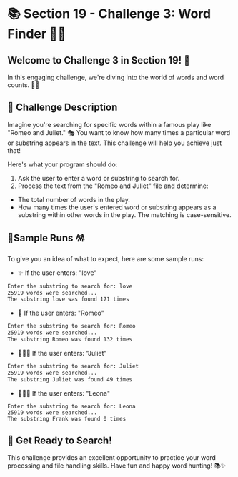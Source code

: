 # 📚 Section 19 - Challenge 3: Word Finder 🕵️‍♀️
## Welcome to Challenge 3 in Section 19! 🌼

In this engaging challenge, we're diving into the world of words and word counts. 📖🔮

## 🎀 Challenge Description
Imagine you're searching for specific words within a famous play like "Romeo and Juliet." 🎭 You want to know how many times a particular word or substring appears in the text. This challenge will help you achieve just that!

Here's what your program should do:

1. Ask the user to enter a word or substring to search for.
2. Process the text from the "Romeo and Juliet" file and determine:

* The total number of words in the play.
* How many times the user's entered word or substring appears as a substring within other words in the play. The matching is case-sensitive.


## 🎊Sample Runs 🪅
To give you an idea of what to expect, here are some sample runs:

- ✨ If the user enters: "love"

```bash
Enter the substring to search for: love
25919 words were searched...
The substring love was found 171 times
```


- 🎈 If the user enters: "Romeo"


```bash
Enter the substring to search for: Romeo
25919 words were searched...
The substring Romeo was found 132 times
```
- 👩🏼‍💻 If the user enters: "Juliet"

```bash
Enter the substring to search for: Juliet
25919 words were searched...
The substring Juliet was found 49 times
```

- 🧜🏼‍♀️ If the user enters: "Leona"

```
Enter the substring to search for: Leona
25919 words were searched...
The substring Frank was found 0 times
```

## 🔮 Get Ready to Search!
This challenge provides an excellent opportunity to practice your word processing and file handling skills. Have fun and happy word hunting! 📚✨